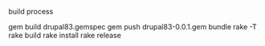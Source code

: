 build process

gem build drupal83.gemspec
gem push drupal83-0.0.1.gem
bundle
rake -T
rake build
rake install
rake release
